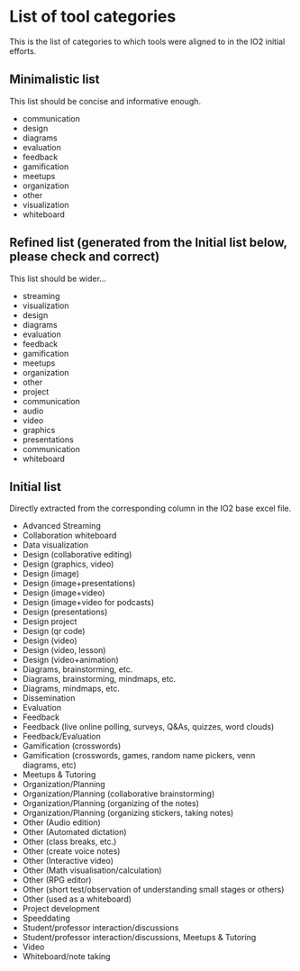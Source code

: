 # List of tool categories

This is the list of categories to which tools were aligned to in the
IO2 initial efforts.

## Minimalistic list

This list should be concise and informative enough. 

- communication
- design
- diagrams
- evaluation
- feedback
- gamification
- meetups
- organization
- other
- visualization
- whiteboard

## Refined list (generated from the Initial list below, please check and correct)

This list should be wider...

- streaming
- visualization
- design
- diagrams
- evaluation
- feedback
- gamification
- meetups
- organization
- other
- project
- communication
- audio
- video
- graphics
- presentations
- communication
- whiteboard

## Initial list

Directly extracted from the corresponding column in the IO2 base excel file.

- Advanced Streaming
- Collaboration whiteboard
- Data visualization
- Design (collaborative editing)
- Design (graphics, video)
- Design (image)
- Design (image+presentations)
- Design (image+video)
- Design (image+video for podcasts)
- Design (presentations)
- Design project
- Design (qr code)
- Design (video)
- Design (video, lesson)
- Design (video+animation)
- Diagrams, brainstorming, etc.
- Diagrams, brainstorming, mindmaps, etc.
- Diagrams, mindmaps, etc.
- Dissemination
- Evaluation
- Feedback
- Feedback (live online polling, surveys, Q&As, quizzes, word clouds)
- Feedback/Evaluation
- Gamification (crosswords)
- Gamification (crosswords, games, random name pickers, venn diagrams, etc)
- Meetups & Tutoring
- Organization/Planning
- Organization/Planning (collaborative brainstorming)
- Organization/Planning (organizing of the notes)
- Organization/Planning (organizing stickers, taking notes)
- Other (Audio edition)
- Other (Automated dictation)
- Other (class breaks, etc.)
- Other (create voice notes)
- Other (Interactive video)
- Other (Math visualisation/calculation)
- Other (RPG editor)
- Other (short test/observation of understanding small stages or others)
- Other (used as a whiteboard)
- Project development
- Speeddating
- Student/professor interaction/discussions
- Student/professor interaction/discussions, Meetups & Tutoring
- Video
- Whiteboard/note taking
